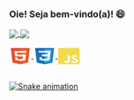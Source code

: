 ### Oie! Seja bem-vindo(a)! :smile:

<div>
   <a href="https://github.com/bfernandaa">
   <img align="center" src="https://github-readme-stats.vercel.app/api?username=bfernandaa&show_icons=true&theme=calm&include_all_commits=true&count_private=true"/>
   <img align="center" src="https://github-readme-stats.vercel.app/api/top-langs/?username=bfernandaa&layout=compact&langs_count=6&theme=calm"/>

</div>
<div style="display: inline_block"><br>
  <img align="center" alt="HTML" height="30" width="40" src="https://raw.githubusercontent.com/devicons/devicon/master/icons/html5/html5-original.svg">
  <img align="center" alt="CSS" height="30" width="40" src="https://raw.githubusercontent.com/devicons/devicon/master/icons/css3/css3-original.svg">
  <img align="center" alt="Js" height="30" width="40" src="https://raw.githubusercontent.com/devicons/devicon/master/icons/javascript/javascript-plain.svg">
</div>

 <br>

<div> 

![Snake animation](https://github.com/bfernandaa/bfernandaa/blob/output/github-contribution-grid-snake.svg)
